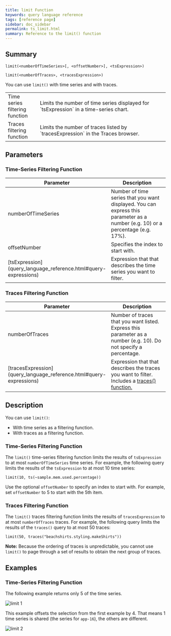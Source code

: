 ```yaml
---
title: limit Function
keywords: query language reference
tags: [reference page]
sidebar: doc_sidebar
permalink: ts_limit.html
summary: Reference to the limit() function
---
```

## Summary
```
limit(<numberOfTimeSeries>[, <offsetNumber>], <tsExpression>)

limit(<numberOfTraces>, <tracesExpression>)
```

You can use `limit()` with time series and with traces.

<table style="width: 100%;">
<colgroup>
<col width="20%" />
<col width="80%" />
</colgroup>
<tbody>
<tr>
<td markdown="span"> Time series filtering function</td>
<td markdown="span">Limits the number of time series displayed for `tsExpression` in a time-series chart.</td></tr>
<tr>
<td markdown="span">Traces filtering function</td>
<td markdown="span">Limits the number of traces listed by `tracesExpression` in the Traces browser.</td>
</tr>
</tbody>
</table>


## Parameters

### Time-Series Filtering Function

<table>
<tbody>
<thead>
<tr><th width="20%">Parameter</th><th width="80%">Description</th></tr>
</thead>
<tr>
<td>numberOfTimeSeries</td>
<td>Number of time series that you want displayed. You can express this parameter as a number (e.g. 10) or a percentage (e.g. 17%). </td></tr>
<tr>
<td>offsetNumber</td>
<td markdown="span"> Specifies the index to start with.  </td></tr>
<tr>
<td markdown="span"> [tsExpression](query_language_reference.html#query-expressions)</td>
<td>Expression that that describes the time series you want to filter.</td>
</tr>
</tbody>
</table>

### Traces Filtering Function

<table>
<tbody>
<thead>
<tr><th width="20%">Parameter</th><th width="80%">Description</th></tr>
</thead>
<tr>
<td>numberOfTraces</td>
<td>Number of traces that you want listed. Express this parameter as a number (e.g. 10). Do not specify a percentage. </td></tr>
<tr>
<td markdown="span"> [tracesExpression](query_language_reference.html#query-expressions)</td>
<td>Expression that that describes the traces you want to filter. Includes a <a href="traces_function.html">traces() function.</a></td>
</tr>
</tbody>
</table>

## Description

You can use `limit()`:
* With time series as a filtering function.
* With traces as a filtering function.

### Time-Series Filtering Function

The `limit()` time-series filtering function limits the results of `tsExpression` to at most `numberOfTimeSeries` time series. For example, the following query limits the results of the `tsExpression` to at most 10 time series: 

```limit(10, ts(~sample.mem.used.percentage))```

Use the optional `offsetNumber` to specify an index to start with. For example, set `offsetNumber` to 5 to start with the 5th item. 


### Traces Filtering Function

The `limit()` traces filtering function limits the results of `tracesExpression` to at most `numberOfTraces` traces. For example, the following query limits the results of the `traces()` query to at most 50 traces: 

```limit(50, traces("beachshirts.styling.makeShirts"))```

**Note:** Because the ordering of traces is unpredictable, you cannot use `limit()` to page through a set of results to obtain the next group of traces.

## Examples

### Time-Series Filtering Function

The following example returns only 5 of the time series.

![limit 1](images/ts_limit_1.png)

This example offsets the selection from the first example by 4. That means 1 time series is shared (the series for `app-16`), the others are different.

![limit 2](images/ts_limit_2.png)
